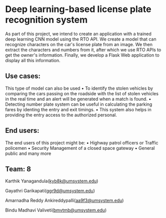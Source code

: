 # Deep learning-based license plate recognition system

As part of this project, we intend to create an application with a trained deep learning CNN model using the RTO API. We create a model that can recognize characters on the car's license plate from an image. We then extract the characters and numbers from it, after which we use RTO APIs to get the owner's information. Finally, we develop a Flask Web application to display all this information.

## Use cases:
This type of model can also be used 
•	To identify the stolen vehicles by comparing the cars passing on the roadside with the list of stolen vehicles in the real time and an alert will be generated when a match is found. 
•	Detecting number plate system can be useful in calculating the parking fares by identing the entry and exit timings. 
•	This system also helps in providing the entry access to the authorized personal.

## End users:             
The end users of this project might be:
•	Highway patrol officers or Traffic policemen
•	Security Management of a closed space gateway
•	General public and many more

## Team: 8

Karthik Yanagandula(kyb8k@umsystem.edu)

Gayathri Garikapati(ggr9d@umsystem.edu)

Amarnadha Reddy Ankireddypalli(aa9f3@umsystem.edu)

Bindu Madhavi Valiveti(bmvtmb@umsystem.edu)




